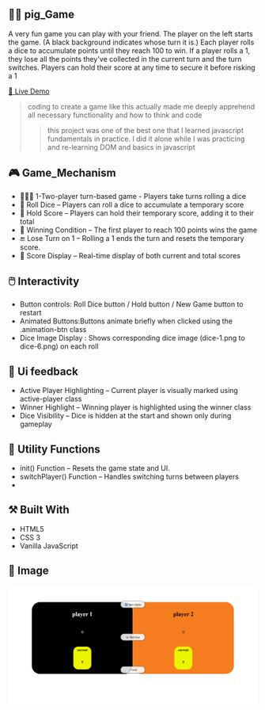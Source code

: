 ## 🧑‍💻 pig_Game
A very fun game you can play with your friend. The player on the left starts the game. (A black background indicates whose turn it is.)
Each player rolls a dice to accumulate points until they reach 100 to win.
If a player rolls a 1, they lose all the points they've collected in the current turn and the turn switches.
Players can hold their score at any time to secure it before risking a 1

[🔗 Live Demo](https://pig-game-six-ochre.vercel.app/)

> coding to create a game like this actually made me deeply apprehend all necessary functionality and how to think and code
>> this project was one of the best one that I learned javascript fundamentals in practice.
I did it alone while I was practicing and re-learning DOM and basics in javascript

## 🎮 Game_Mechanism
*  🧑‍🤝‍🧑 1-Two-player turn-based game - Players take turns rolling a dice
*  🎲 Roll Dice – Players can roll a dice to accumulate a temporary score
*  💯 Hold Score – Players can hold their temporary score, adding it to their total
*  🥇 Winning Condition – The first player to reach 100 points wins the game
*  🔚 Lose Turn on 1 – Rolling a 1 ends the turn and resets the temporary score.
*  💯 Score Display – Real-time display of both current and total scores

## 🖱️ Interactivity
* Button controls: Roll Dice button / Hold button / New Game button to restart
* Animated Buttons:Buttons animate briefly when clicked using the .animation-btn class
* Dice Image Display : Shows corresponding dice image (dice-1.png to dice-6.png) on each roll

## 🎨 Ui feedback
* Active Player Highlighting – Current player is visually marked using active-player class
* Winner Highlight – Winning player is highlighted using the winner class
* Dice Visibility – Dice is hidden at the start and shown only during gameplay
 
## 🔄 Utility Functions
* init() Function – Resets the game state and UI.
* switchPlayer() Function – Handles switching turns between players
* 
## ⚒️ Built With
* HTML5
* CSS 3
* Vanilla JavaScript
  

## 📸 Image
  ![Pig Game Screenshot](Images/project/pig-game.png "Pig Game UI")







